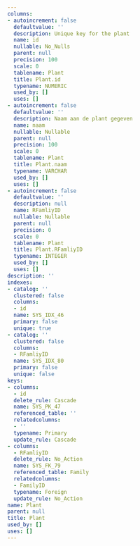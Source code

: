 ```yaml
---
columns:
- autoincrement: false
  defaultvalue: ''
  description: Unique key for the plant
  name: id
  nullable: No_Nulls
  parent: null
  precision: 100
  scale: 0
  tablename: Plant
  title: Plant.id
  typename: NUMERIC
  used_by: []
  uses: []
- autoincrement: false
  defaultvalue: ''
  description: Naam aan de plant gegeven
  name: naam
  nullable: Nullable
  parent: null
  precision: 100
  scale: 0
  tablename: Plant
  title: Plant.naam
  typename: VARCHAR
  used_by: []
  uses: []
- autoincrement: false
  defaultvalue: ''
  description: null
  name: RFamliyID
  nullable: Nullable
  parent: null
  precision: 0
  scale: 0
  tablename: Plant
  title: Plant.RFamliyID
  typename: INTEGER
  used_by: []
  uses: []
description: ''
indexes:
- catalog: ''
  clustered: false
  columns:
  - id
  name: SYS_IDX_46
  primary: false
  unique: true
- catalog: ''
  clustered: false
  columns:
  - RFamliyID
  name: SYS_IDX_80
  primary: false
  unique: false
keys:
- columns:
  - id
  delete_rule: Cascade
  name: SYS_PK_47
  referenced_table: ''
  relatedcolumns:
  - ''
  typename: Primary
  update_rule: Cascade
- columns:
  - RFamliyID
  delete_rule: No_Action
  name: SYS_FK_79
  referenced_table: Family
  relatedcolumns:
  - FamilyID
  typename: Foreign
  update_rule: No_Action
name: Plant
parent: null
title: Plant
used_by: []
uses: []
---
```

